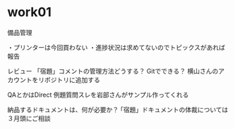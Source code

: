 # work01
備品管理


・プリンターは今回買わない
・進捗状況は求めてないのでトピックスがあれば報告

レビュー
「宿題」コメントの管理方法どうする？
Gitでできる？
横山さんのアカウントをリポジトリに追加する

QAとかはDirect
例題質問スレを岩部さんがサンプル作ってくれる


納品するドキュメントは、何が必要か？
｢宿題」ドキュメントの体裁については３月頭にご相談






